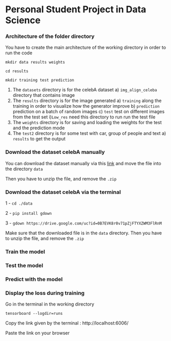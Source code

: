 # Personal Student Project in Data Science

### Architecture of the folder directory

You have to create the main architecture of the working directory in order to
run the code

``mkdir data results weights``

``cd results``

``mkdir training test prediction``

1) The ``datasets`` directory is for the celebA dataset
    a) ``img_align_celeba`` directory that contains image
2) The ``results`` directory is for the image generated
    a) ``training`` along the training in order
to visualize how the generator improve
    b) ``prediction`` prediction on a batch of random images
    c) ``test`` test on different images from the test set
        i)``Low_res`` need this directory to run run the test file
3) The ``weights`` directory is for saving and loading the weights for the test and the prediction mode
4)  The ``test2`` directory is for some test with car, group of people and text
    a) ``results`` to get the output 
### Download the dataset celebA manually

You can download the dataset manually via this [link](https://drive.google.com/open?id=0B7EVK8r0v71pZjFTYXZWM3FlRnM)
and move the file into the directory `data`

Then you have to unzip the file, and remove the `.zip`

### Download the dataset celebA via the terminal

1 - `cd ./data`

2 - `pip install gdown `

3 - `gdown https://drive.google.com/uc?id=0B7EVK8r0v71pZjFTYXZWM3FlRnM`

Make sure that the downloaded file is in the `data` directory.
Then you have to unzip the file, and remove the `.zip`

### Train the model

### Test the model

### Predict with the model

### Display the loss during training
Go in the terminal in the working directory 

`tensorboard --logdir=runs`

Copy the link given by the terminal : http://localhost:6006/

Paste the link on your browser

